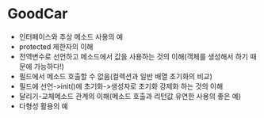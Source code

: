 # GoodCar

- 인터페이스와 추상 메소드 사용의 예
- protected 제한자의 이해
- 전역변수로 선언하고 메소드에서 값을 사용하는 것의 이해(객체를 생성해서 하기 때문에 가능하다!)
- 필드에서 메소드 호출할 수 없음(컬렉션과 일반 배열 초기화의 비교)
- 필드에 선언->init()에 초기화->생성자로 초기화 강제화 하는 것의 이해
- 달리기-교체메소드 관계의 이해(메소드 호출과 리턴값 유연한 사용의 좋은 예)
- 다형성 활용의 예
